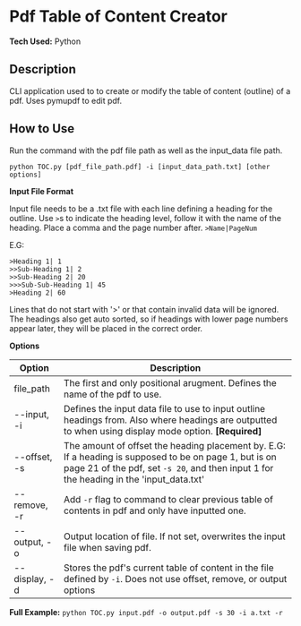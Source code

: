 # Pdf Table of Content Creator

**Tech Used:** Python

## Description

CLI application used to to create or modify the table of content (outline) of a pdf. Uses pymupdf to edit pdf. 

## How to Use

Run the command with the pdf file path as well as the input_data file path. 

```
python TOC.py [pdf_file_path.pdf] -i [input_data_path.txt] [other options]
```

**Input File Format**

Input file needs to be a .txt file with each line defining a heading for the outline. Use `>`s to indicate the heading level, follow it with the name of the heading. Place a comma and the page number after. `>Name|PageNum`

E.G:

```
>Heading 1| 1
>>Sub-Heading 1| 2
>>Sub-Heading 2| 20
>>>Sub-Sub-Heading 1| 45
>Heading 2| 60
```

Lines that do not start with '>' or that contain invalid data will be ignored. The headings also get auto sorted, so if headings with lower page numbers appear later, they will be placed in the correct order.

**Options**

| Option        | Description                                                                                                                                                                                       |
| ------------- | ------------------------------------------------------------------------------------------------------------------------------------------------------------------------------------------------- |
| file_path     | The first and only positional arugment. Defines the name of the pdf to use.                                                                                                                       |
| --input, -i   | Defines the input data file to use to input outline headings from. Also where headings are outputted to when using display mode option. **[Required]**                                            |
| --offset, -s  | The amount of offset the heading placement by. E.G: If a heading is supposed to be on page 1, but is on page 21 of the pdf, set `-s 20`, and then input 1 for the heading in the 'input_data.txt' |
| --remove, -r  | Add `-r` flag to command to clear previous table of contents in pdf and only have inputted one.                                                                                                   |
| --output, -o  | Output location of file. If not set, overwrites the input file when saving pdf.                                                                                                                   |
| --display, -d | Stores the pdf's current table of content in the file defined by `-i`. Does not use offset, remove, or output options                                                                             |

**Full Example:** `python TOC.py input.pdf -o output.pdf -s 30 -i a.txt -r`
